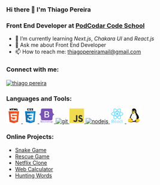 ### Hi there 👋 I'm Thiago Pereira

### Front End Developer at [PodCodar Code School]("https://github.com/podcodar/")

- 🌱 I’m currently learning *Next.js*, *Chakara UI* and *React.js*
- 💬 Ask me about Front End Developer
- 📫 How to reach me: thiagopereiramail@gmail.com

### Connect with me:

[<img align="center" src="https://cdn.jsdelivr.net/npm/simple-icons@3.0.1/icons/linkedin.svg" alt="thiago pereira" height="30" width="40" />](https://www.linkedin.com/in/thiago-pereira-sje/)

### Languages and Tools:

<a href="https://www.w3.org/html/" target="_blank"> <img src="https://raw.githubusercontent.com/devicons/devicon/master/icons/html5/html5-original-wordmark.svg" alt="html5" width="40" height="40"/> </a><a href="https://www.w3schools.com/css/" target="_blank"> <img src="https://raw.githubusercontent.com/devicons/devicon/master/icons/css3/css3-original-wordmark.svg" alt="css3" width="40" height="40"/> </a> <a href="https://getbootstrap.com" target="_blank"> <img src="https://raw.githubusercontent.com/devicons/devicon/master/icons/bootstrap/bootstrap-plain-wordmark.svg" alt="bootstrap" width="40" height="40"/> </a><a href="https://git-scm.com/" target="_blank"> <img src="https://www.vectorlogo.zone/logos/git-scm/git-scm-icon.svg" alt="git" width="40" height="40"/> </a> <a href="https://developer.mozilla.org/en-US/docs/Web/JavaScript" target="_blank"> <img src="https://raw.githubusercontent.com/devicons/devicon/master/icons/javascript/javascript-original.svg" alt="javascript" width="40" height="40"/> </a>
<a href="https://nodejs.org" target="_blank"> <img src="https://cdn.jsdelivr.net/gh/devicons/devicon/icons/nodejs/nodejs-plain-wordmark.svg" alt="nodejs" width="40" height="40"/> </a> <a href="https://reactjs.org/" target="_blank"> <img src="https://raw.githubusercontent.com/devicons/devicon/master/icons/react/react-original-wordmark.svg" alt="react" width="40" height="40"/> </a> 
<a href="https://www.linux.org/" target="_blank" rel="noreferrer"> <img src="https://raw.githubusercontent.com/devicons/devicon/master/icons/linux/linux-original.svg" alt="linux" width="40" height="40"/> </a> 

### Online Projects:
- [Snake Game](https://thiagopereirasje.github.io/jogo-cobrinha/)
- [Rescue Game](https://thiagopereirasje.github.io/jogo-resgate-dio/)
- [Netflix Clone](https://thiagopereirasje.github.io/dio-clone-netflix/)
- [Web Calculator](https://thiagopereirasje.github.io/calculadora-web/)
- [Hunting Words](https://thiagopereirasje.github.io/hunt-words/)


<!--
**ThiagoPereiraSje/ThiagoPereiraSje** is a ✨ _special_ ✨ repository because its `README.md` (this file) appears on your GitHub profile.

Here are some ideas to get you started:

- 🔭 I’m currently working on ...
- 🌱 I’m currently learning ...
- 👯 I’m looking to collaborate on ...
- 🤔 I’m looking for help with ...
- 💬 Ask me about ...
- 📫 How to reach me: ...
- 😄 Pronouns: ...
- ⚡ Fun fact: ...
-->
